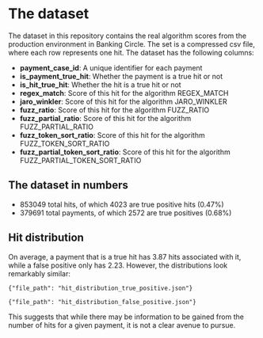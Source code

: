 # The dataset

The dataset in this repository contains the real algorithm scores from the production environment in Banking Circle. The set is a compressed csv file, where each row represents one hit. The dataset has the following columns:

- **payment_case_id**: A unique identifier for each payment
- **is_payment_true_hit**: Whether the payment is a true hit or not
- **is_hit_true_hit**: Whether the hit is a true hit or not
- **regex_match**: Score of this hit for the algorithm REGEX_MATCH
- **jaro_winkler**: Score of this hit for the algorithm JARO_WINKLER
- **fuzz_ratio**: Score of this hit for the algorithm FUZZ_RATIO
- **fuzz_partial_ratio**: Score of this hit for the algorithm FUZZ_PARTIAL_RATIO
- **fuzz_token_sort_ratio**: Score of this hit for the algorithm FUZZ_TOKEN_SORT_RATIO
- **fuzz_partial_token_sort_ratio**: Score of this hit for the algorithm FUZZ_PARTIAL_TOKEN_SORT_RATIO

## The dataset in numbers

- 853049 total hits, of which 4023 are true positive hits (0.47%)
- 379691 total payments, of which 2572 are true positives (0.68%)

## Hit distribution

On average, a payment that is a true hit has 3.87 hits associated with it, while a false positive only has 2.23. However, the distributions look remarkably similar:

```plotly
{"file_path": "hit_distribution_true_positive.json"}
```

```plotly
{"file_path": "hit_distribution_false_positive.json"}
```

This suggests that while there may be information to be gained from the number of hits for a given payment, it is not a clear avenue to pursue.
